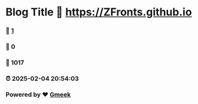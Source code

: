 # Blog Title :link: https://ZFronts.github.io 
### :page_facing_up: [1](https://ZFronts.github.io/tag.html) 
### :speech_balloon: 0 
### :hibiscus: 1017 
### :alarm_clock: 2025-02-04 20:54:03 
### Powered by :heart: [Gmeek](https://github.com/Meekdai/Gmeek)
